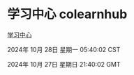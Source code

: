 # 学习中心 colearnhub
[学习中心](http://219.139.197.74:56308/colearnhub/)

2024年 10月 28日 星期一 05:40:02 CST

2024年 10月 27日 星期日 21:40:02 GMT

